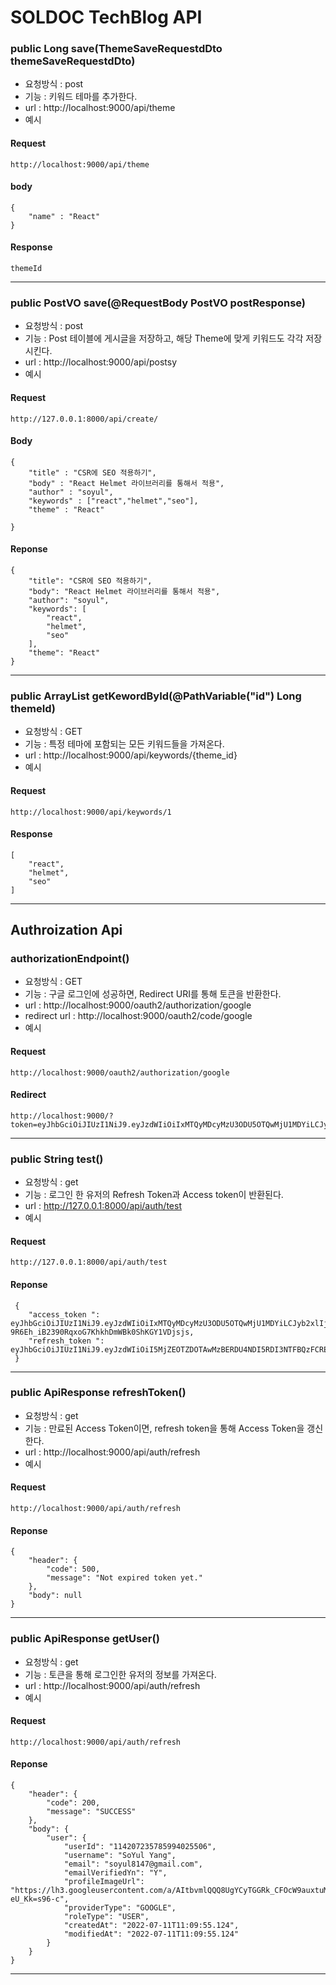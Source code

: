 # SOLDOC TechBlog API

### public Long save(ThemeSaveRequestdDto themeSaveRequestdDto)
- 요청방식 : post
- 기능 : 키워드 테마를 추가한다.
- url : http://localhost:9000/api/theme
- 예시
#### Request
```
http://localhost:9000/api/theme
```
#### body
```
{
    "name" : "React"
}
```
#### Response
```
themeId
```
<hr/>

###  public PostVO save(@RequestBody PostVO postResponse)
- 요청방식 : post
- 기능 : Post 테이블에 게시글을 저장하고, 해당 Theme에 맞게 키워드도 각각 저장시킨다.
- url : http://localhost:9000/api/postsy
- 예시
#### Request
```
http://127.0.0.1:8000/api/create/
```

#### Body
```
{
    "title" : "CSR에 SEO 적용하기",
    "body" : "React Helmet 라이브러리를 통해서 적용",
    "author" : "soyul",
    "keywords" : ["react","helmet","seo"],
    "theme" : "React"

}
```

#### Reponse
```
{
    "title": "CSR에 SEO 적용하기",
    "body": "React Helmet 라이브러리를 통해서 적용",
    "author": "soyul",
    "keywords": [
        "react",
        "helmet",
        "seo"
    ],
    "theme": "React"
}
```
<hr/>

### public ArrayList<String> getKewordById(@PathVariable("id") Long themeId)
- 요청방식 : GET
- 기능 : 특정 테마에 포함되는 모든 키워드들을 가져온다.
- url : http://localhost:9000/api/keywords/{theme_id}
- 예시
#### Request
```
http://localhost:9000/api/keywords/1
```

#### Response
```
[
    "react",
    "helmet",
    "seo"
]
```
<hr/>


## Authroization Api

### authorizationEndpoint()
- 요청방식 : GET
- 기능 : 구글 로그인에 성공하면, Redirect URI를 통해 토큰을 반환한다.
- url : http://localhost:9000/oauth2/authorization/google
- redirect url : http://localhost:9000/oauth2/code/google
- 예시
#### Request
```
http://localhost:9000/oauth2/authorization/google
```

#### Redirect
```
http://localhost:9000/?token=eyJhbGciOiJIUzI1NiJ9.eyJzdWIiOiIxMTQyMDcyMzU3ODU5OTQwMjU1MDYiLCJyb2xlIjoiUk9MRV9VU0VSIiwiZXhwIjoxNjU4MzY5Mzk1fQ.2_bHVRbpoTwqpkI8kZZLAeC1Wbk4URqlPcvCSyrjlZc
```
<hr/>

### public String test()
- 요청방식 : get
- 기능 : 로그인 한 유저의 Refresh Token과 Access token이 반환된다.
- url : http://127.0.0.1:8000/api/auth/test
- 예시
#### Request
```
http://127.0.0.1:8000/api/auth/test
```

#### Reponse
```
 {
    "access_token ": eyJhbGciOiJIUzI1NiJ9.eyJzdWIiOiIxMTQyMDcyMzU3ODU5OTQwMjU1MDYiLCJyb2xlIjoiUk9MRV9VU0VSIiwiZXhwIjoxNjU4MzY4NzkwfQ.hD-9R6Eh_iB2390RqxoG7KhkhDmWBk0ShKGY1VDjsjs,
    "refresh_token ": eyJhbGciOiJIUzI1NiJ9.eyJzdWIiOiI5MjZEOTZDOTAwMzBERDU4NDI5RDI3NTFBQzFCREJCQyIsImV4cCI6MTY1ODEwOTU5MH0.v97ISC2HBKSKAe3l4OvgnyZnwJmHgWL_5KWHK1ckxPA
 }
```
<hr/>

### public ApiResponse refreshToken()
- 요청방식 : get
- 기능 : 만료된 Access Token이면, refresh token을 통해 Access Token을 갱신한다.
- url : http://localhost:9000/api/auth/refresh
- 예시
#### Request
```
http://localhost:9000/api/auth/refresh
```

#### Reponse
```
{
    "header": {
        "code": 500,
        "message": "Not expired token yet."
    },
    "body": null
}
```
<hr/>

### public ApiResponse getUser()
- 요청방식 : get
- 기능 : 토큰을 통해 로그인한 유저의 정보를 가져온다.
- url : http://localhost:9000/api/auth/refresh
- 예시
#### Request
```
http://localhost:9000/api/auth/refresh
```

#### Reponse
```
{
    "header": {
        "code": 200,
        "message": "SUCCESS"
    },
    "body": {
        "user": {
            "userId": "114207235785994025506",
            "username": "SoYul Yang",
            "email": "soyul8147@gmail.com",
            "emailVerifiedYn": "Y",
            "profileImageUrl": "https://lh3.googleusercontent.com/a/AItbvmlQQQ8UgYCyTGGRk_CFOcW9auxtuMH84Q-eU_Kk=s96-c",
            "providerType": "GOOGLE",
            "roleType": "USER",
            "createdAt": "2022-07-11T11:09:55.124",
            "modifiedAt": "2022-07-11T11:09:55.124"
        }
    }
}
```
<hr/>